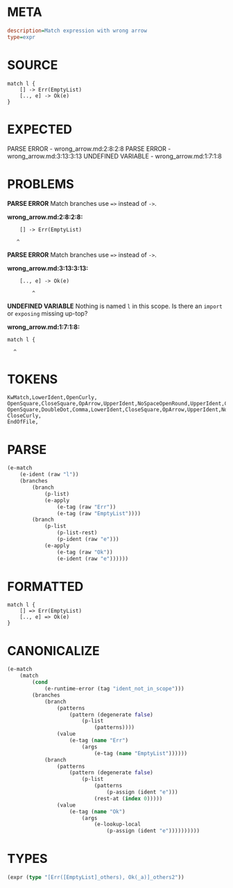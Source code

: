 # META
~~~ini
description=Match expression with wrong arrow
type=expr
~~~
# SOURCE
~~~roc
match l {
    [] -> Err(EmptyList)
    [.., e] -> Ok(e)
}
~~~
# EXPECTED
PARSE ERROR - wrong_arrow.md:2:8:2:8
PARSE ERROR - wrong_arrow.md:3:13:3:13
UNDEFINED VARIABLE - wrong_arrow.md:1:7:1:8
# PROBLEMS
**PARSE ERROR**
Match branches use `=>` instead of `->`.

**wrong_arrow.md:2:8:2:8:**
```roc
    [] -> Err(EmptyList)
```
       ^


**PARSE ERROR**
Match branches use `=>` instead of `->`.

**wrong_arrow.md:3:13:3:13:**
```roc
    [.., e] -> Ok(e)
```
            ^


**UNDEFINED VARIABLE**
Nothing is named `l` in this scope.
Is there an `import` or `exposing` missing up-top?

**wrong_arrow.md:1:7:1:8:**
```roc
match l {
```
      ^


# TOKENS
~~~zig
KwMatch,LowerIdent,OpenCurly,
OpenSquare,CloseSquare,OpArrow,UpperIdent,NoSpaceOpenRound,UpperIdent,CloseRound,
OpenSquare,DoubleDot,Comma,LowerIdent,CloseSquare,OpArrow,UpperIdent,NoSpaceOpenRound,LowerIdent,CloseRound,
CloseCurly,
EndOfFile,
~~~
# PARSE
~~~clojure
(e-match
	(e-ident (raw "l"))
	(branches
		(branch
			(p-list)
			(e-apply
				(e-tag (raw "Err"))
				(e-tag (raw "EmptyList"))))
		(branch
			(p-list
				(p-list-rest)
				(p-ident (raw "e")))
			(e-apply
				(e-tag (raw "Ok"))
				(e-ident (raw "e"))))))
~~~
# FORMATTED
~~~roc
match l {
	[] => Err(EmptyList)
	[.., e] => Ok(e)
}
~~~
# CANONICALIZE
~~~clojure
(e-match
	(match
		(cond
			(e-runtime-error (tag "ident_not_in_scope")))
		(branches
			(branch
				(patterns
					(pattern (degenerate false)
						(p-list
							(patterns))))
				(value
					(e-tag (name "Err")
						(args
							(e-tag (name "EmptyList"))))))
			(branch
				(patterns
					(pattern (degenerate false)
						(p-list
							(patterns
								(p-assign (ident "e")))
							(rest-at (index 0)))))
				(value
					(e-tag (name "Ok")
						(args
							(e-lookup-local
								(p-assign (ident "e"))))))))))
~~~
# TYPES
~~~clojure
(expr (type "[Err([EmptyList]_others), Ok(_a)]_others2"))
~~~
